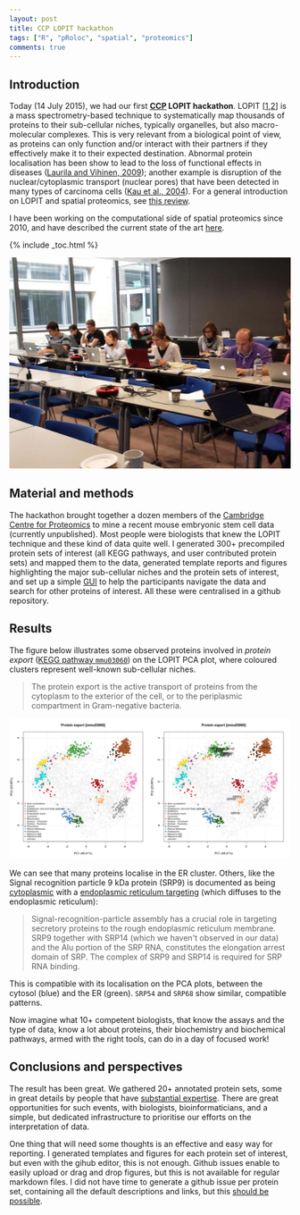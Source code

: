 ```yaml
---
layout: post
title: CCP LOPIT hackathon
tags: ["R", "pRoloc", "spatial", "proteomics"]
comments: true
---
```


## Introduction

Today (14 July 2015), we had our first
**[CCP](http://proteomics.bio.cam.ac.uk/) LOPIT hackathon**. LOPIT
[[1](http://www.mcponline.org/content/3/11/1128.abstract),[2](http://www.pnas.org/content/103/17/6518.abstract)]
is a mass spectrometry-based technique to systematically map thousands
of proteins to their sub-cellular niches, typically organelles, but
also macro-molecular complexes. This is very relevant from a
biological point of view, as proteins can only function and/or
interact with their partners if they effectively make it to their
expected destination. Abnormal protein localisation has been show to
lead to the loss of functional effects in diseases
([Laurila and Vihinen, 2009](http://www.biomedcentral.com/1471-2164/10/122));
another example is disruption of the nuclear/cytoplasmic transport
(nuclear pores) that have been detected in many types of carcinoma
cells
([Kau et al., 2004](http://www.ncbi.nlm.nih.gov/pubmed/14732865)). For
a general introduction on LOPIT and spatial proteomics, see
[this review](http://www.ncbi.nlm.nih.gov/pubmed/21080489).

I have been working on the computational side of spatial proteomics
since 2010, and have described the current state of the art
[here](http://www.ncbi.nlm.nih.gov/pubmed/24846987).

<!--more-->

{% include _toc.html %}

![CCP LOPIT hackathon](/images/2015-07-14-ccp-lopit-hackathon.jpg)

## Material and methods

The hackathon brought together a dozen members of the
[Cambridge Centre for Proteomics](http://proteomics.bio.cam.ac.uk/) to
mine a recent mouse embryonic stem cell data (currently
unpublished). Most people were biologists that knew the LOPIT
technique and these kind of data quite well. I generated 300+
precompiled protein sets of interest (all KEGG pathways, and user
contributed protein sets) and mapped them to the data, generated
template reports and figures highlighting the major sub-cellular
niches and the protein sets of interest, and set up a simple
[GUI](http://www.bioconductor.org/packages/release/bioc/html/pRolocGUI.html)
to help the participants navigate the data and search for other
proteins of interest. All these were centralised in a github
repository.

## Results

The figure below illustrates some observed proteins involved in
*protein export*
([KEGG pathway `mmu03060`](http://www.genome.jp/dbget-bin/www_bget?pathway+mmu03060))
on the LOPIT PCA plot, where coloured clusters represent well-known
sub-cellular niches.

> The protein export is the active transport of proteins from the
> cytoplasm to the exterior of the cell, or to the periplasmic
> compartment in Gram-negative bacteria. 

![protein export](/images/mmu03060.png)

We can see that many proteins localise in the ER cluster. Others, like
the Signal recognition particle 9 kDa protein (SRP9) is documented as
being
[cytoplasmic](http://www.uniprot.org/uniprot/P49962#subcellular_location)
with a
[endoplasmic reticulum targeting](http://www.ebi.ac.uk/QuickGO/GTerm?id=GO:0005786)
(which diffuses to the endoplasmic reticulum):

> Signal-recognition-particle assembly has a crucial role in targeting
> secretory proteins to the rough endoplasmic reticulum membrane. SRP9
> together with SRP14 (which we haven't observed in our data) and the
> Alu portion of the SRP RNA, constitutes the elongation arrest domain
> of SRP. The complex of SRP9 and SRP14 is required for SRP RNA
> binding.

This is compatible with its localisation on the PCA plots, between the
cytosol (blue) and the ER (green). `SRP54` and `SRP68` show similar,
compatible patterns.

Now imagine what 10+ competent biologists, that know the assays and
the type of data, know a lot about proteins, their biochemistry and
biochemical pathways, armed with the right tools, can do in a day of
focused work!

## Conclusions and perspectives

The result has been great. We gathered 20+ annotated protein sets, some
in great details by people that have
[substantial expertise](http://msb.embopress.org/content/11/1/771). There
are great opportunities for such events, with biologists,
bioinformaticians, and a simple, but dedicated infrastructure to
prioritise our efforts on the interpretation of data.

One thing that will need some thoughts is an effective and easy way
for reporting. I generated templates and figures for each protein set
of interest, but even with the gihub editor, this is not
enough. Github issues enable to easily upload or drag and drop
figures, but this is not available for regular markdown files. I did
not have time to generate a github issue per protein set, containing
all the default descriptions and links, but this
[should be possible](https://developer.github.com/v3/).



